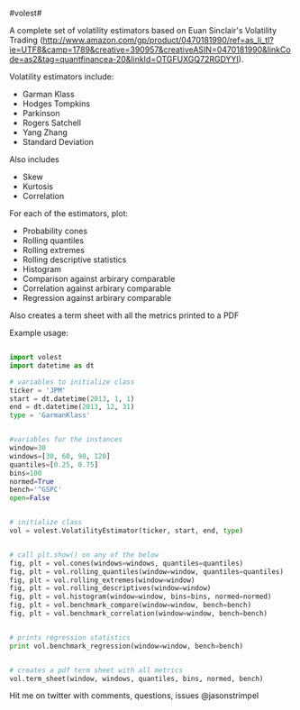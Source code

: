 #volest#

A complete set of volatility estimators based on Euan Sinclair's Volatility Trading (http://www.amazon.com/gp/product/0470181990/ref=as_li_tl?ie=UTF8&camp=1789&creative=390957&creativeASIN=0470181990&linkCode=as2&tag=quantfinancea-20&linkId=OTGFUXGQ72RGDYYI).

Volatility estimators include:

* Garman Klass
* Hodges Tompkins
* Parkinson
* Rogers Satchell
* Yang Zhang
* Standard Deviation

Also includes

* Skew
* Kurtosis
* Correlation

For each of the estimators, plot:

* Probability cones
* Rolling quantiles
* Rolling extremes
* Rolling descriptive statistics
* Histogram
* Comparison against arbirary comparable
* Correlation against arbirary comparable
* Regression against arbirary comparable

Also creates a term sheet with all the metrics printed to a PDF

Example usage:

```python

import volest
import datetime as dt

# variables to initialize class
ticker = 'JPM'
start = dt.datetime(2013, 1, 1)
end = dt.datetime(2013, 12, 31)
type = 'GarmanKlass'


#variables for the instances
window=30
windows=[30, 60, 90, 120]
quantiles=[0.25, 0.75]
bins=100
normed=True
bench='^GSPC'
open=False


# initialize class
vol = volest.VolatilityEstimator(ticker, start, end, type)


# call plt.show() on any of the below
fig, plt = vol.cones(windows=windows, quantiles=quantiles)
fig, plt = vol.rolling_quantiles(window=window, quantiles=quantiles)
fig, plt = vol.rolling_extremes(window=window)
fig, plt = vol.rolling_descriptives(window=window)
fig, plt = vol.histogram(window=window, bins=bins, normed=normed)
fig, plt = vol.benchmark_compare(window=window, bench=bench)
fig, plt = vol.benchmark_correlation(window=window, bench=bench)


# prints regression statistics
print vol.benchmark_regression(window=window, bench=bench)


# creates a pdf term sheet with all metrics
vol.term_sheet(window, windows, quantiles, bins, normed, bench)

```

Hit me on twitter with comments, questions, issues @jasonstrimpel
